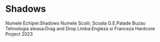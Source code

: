 # Shadows
Numele Echipei:Shadows
Numele Scolii; Scoala G.E.Palade Buzau
Tehnologia aleasa:Drag and Drop
Limba:Engleza si Franceza
Hardcore Project 2023
